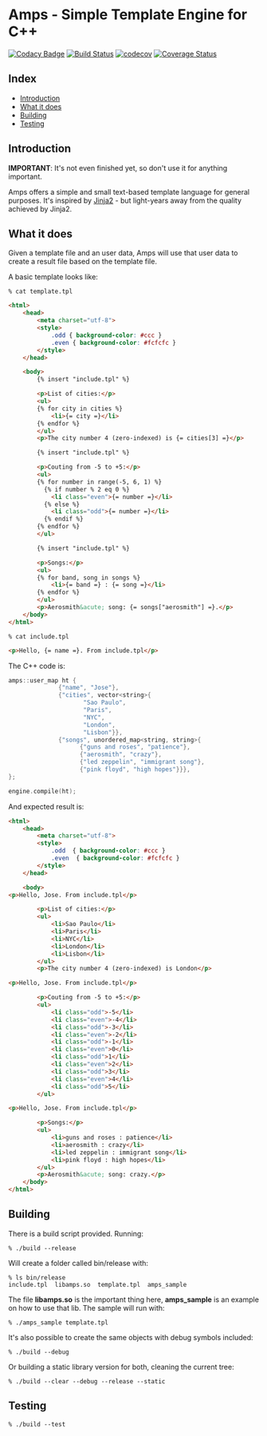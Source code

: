 Amps - Simple Template Engine for C++ 
=====================================
[![Codacy Badge](https://api.codacy.com/project/badge/Grade/f3b1aa0870124e58901854f8fbcbc87b)](https://www.codacy.com/app/jrziviani/amps?utm_source=github.com&amp;utm_medium=referral&amp;utm_content=jrziviani/amps&amp;utm_campaign=Badge_Grade) [![Build Status](https://travis-ci.com/jrziviani/amps.svg?branch=master)](https://travis-ci.com/jrziviani/amps) [![codecov](https://codecov.io/gh/jrziviani/amps/branch/master/graph/badge.svg)](https://codecov.io/gh/jrziviani/amps) [![Coverage Status](https://coveralls.io/repos/github/jrziviani/amps/badge.svg)](https://coveralls.io/github/jrziviani/amps)

Index
-----

  * [Introduction](#Introduction)
  * [What it does](#What-it-does)
  * [Building](#Building)
  * [Testing](#Testing)

Introduction
------------

**IMPORTANT**: It's not even finished yet, so don't use it for anything important.

Amps offers a simple and small text-based template language for general purposes. It's inspired by [Jinja2](http://jinja.pocoo.org) - but light-years away from the quality achieved by Jinja2.

What it does
------------

Given a template file and an user data, Amps will use that user data to create a result file based on the template file.

A basic template looks like:

```shell
% cat template.tpl
```

```html
<html>
    <head>
        <meta charset="utf-8">
        <style>
            .odd { background-color: #ccc }
            .even { background-color: #fcfcfc }
        </style>
    </head>

    <body>
        {% insert "include.tpl" %}

        <p>List of cities:</p>
        <ul>
        {% for city in cities %}
            <li>{= city =}</li>
        {% endfor %}
        </ul>
        <p>The city number 4 (zero-indexed) is {= cities[3] =}</p>

        {% insert "include.tpl" %}

        <p>Couting from -5 to +5:</p>
        <ul>
        {% for number in range(-5, 6, 1) %}
          {% if number % 2 eq 0 %}
            <li class="even">{= number =}</li>
          {% else %}
            <li class="odd">{= number =}</li>
          {% endif %}
        {% endfor %}
        </ul>

        {% insert "include.tpl" %}

        <p>Songs:</p>
        <ul>
        {% for band, song in songs %}
            <li>{= band =} : {= song =}</li>
        {% endfor %}
        </ul>
        <p>Aerosmith&acute; song: {= songs["aerosmith"] =}.</p>
    </body>
</html>
```

```shell
% cat include.tpl
```

```html
<p>Hello, {= name =}. From include.tpl</p>
```

The C++ code is:
```cpp
amps::user_map ht {
              {"name", "Jose"},
              {"cities", vector<string>{
                     "Sao Paulo",
                     "Paris",
                     "NYC",
                     "London",
                     "Lisbon"}},
              {"songs", unordered_map<string, string>{
                    {"guns and roses", "patience"},
                    {"aerosmith", "crazy"},
                    {"led zeppelin", "immigrant song"},
                    {"pink floyd", "high hopes"}}},
};

engine.compile(ht);
```

And expected result is:

```html
<html>
    <head>
        <meta charset="utf-8">
        <style>
            .odd  { background-color: #ccc }
            .even  { background-color: #fcfcfc }
        </style>
    </head>

    <body>
<p>Hello, Jose. From include.tpl</p>

        <p>List of cities:</p>
        <ul>
            <li>Sao Paulo</li>
            <li>Paris</li>
            <li>NYC</li>
            <li>London</li>
            <li>Lisbon</li>
        </ul>
        <p>The city number 4 (zero-indexed) is London</p>

<p>Hello, Jose. From include.tpl</p>

        <p>Couting from -5 to +5:</p>
        <ul>
            <li class="odd">-5</li>
            <li class="even">-4</li>
            <li class="odd">-3</li>
            <li class="even">-2</li>
            <li class="odd">-1</li>
            <li class="even">0</li>
            <li class="odd">1</li>
            <li class="even">2</li>
            <li class="odd">3</li>
            <li class="even">4</li>
            <li class="odd">5</li>
        </ul>

<p>Hello, Jose. From include.tpl</p>

        <p>Songs:</p>
        <ul>
            <li>guns and roses : patience</li>
            <li>aerosmith : crazy</li>
            <li>led zeppelin : immigrant song</li>
            <li>pink floyd : high hopes</li>
        </ul>
        <p>Aerosmith&acute; song: crazy.</p>
    </body>
</html>
```

Building
--------

There is a build script provided. Running:

```shell
% ./build --release
```

Will create a folder called bin/release with:

```shell
% ls bin/release
include.tpl  libamps.so  template.tpl  amps_sample
```

The file **libamps.so** is the important thing here, **amps_sample** is an example on how to use that lib. The sample will run with:

```shell
% ./amps_sample template.tpl
```

It's also possible to create the same objects with debug symbols included:

```shell
% ./build --debug
```

Or building a static library version for both, cleaning the current tree:

```shell
% ./build --clear --debug --release --static
```

Testing
-------

```shell
% ./build --test
```

